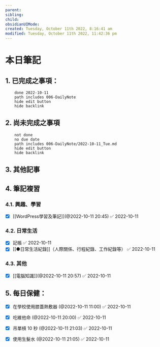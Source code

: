 ```yaml
---
parent: 
sibling: 
child: 
obsidianUIMode: 
created: Tuesday, October 11th 2022, 8:16:41 am
modified: Tuesday, October 11th 2022, 11:42:36 pm
---
```


# 本日筆記

## 1. 已完成之事項：
```tasks
	done 2022-10-11
	path includes 006-DailyNote
	hide edit button 
	hide backlink
```

## 2. 尚未完成之事項
```tasks
	not done
	no due date
	path includes 006-DailyNote/2022-10-11_Tue.md
	hide edit button 
	hide backlink
```

## 3. 其他記事

## 4. 筆記複習
### 4.1. 興趣、學習
- [x] [[WordPress學習及筆記]](@2022-10-11 20:45) ✅ 2022-10-11


### 4.2. 日常生活
- [x] 記帳 ✅ 2022-10-11
- [x] [[●日常生活紀錄]]（人際關係、行程紀錄、工作紀錄等） ✅ 2022-10-11

### 4.3. 其他
- [x] [[電腦知識]](@2022-10-11 20:57) ✅ 2022-10-11

## 5. 每日保健：
- [x] 在學校使用膝蓋熱敷器 (@2022-10-11 11:00) ✅ 2022-10-11
- [x] 吃維他命 (@2022-10-11 20:00) ✅ 2022-10-11
- [x] 吊單槓 10 秒 (@2022-10-11 21:03) ✅ 2022-10-11
- [x] 使用生髮水 (@2022-10-11 21:05) ✅ 2022-10-11


